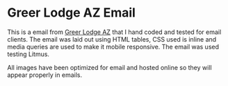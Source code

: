 # Greer Lodge AZ Email

This is a email from [Greer Lodge AZ](https://www.greerlodgeaz.com/) that I hand coded and tested for email clients. The email was laid out using HTML tables, CSS used is inline and media queries are used to make it mobile responsive. The email was used testing Litmus. 

All images have been optimized for email and hosted online so they will appear properly in emails. 